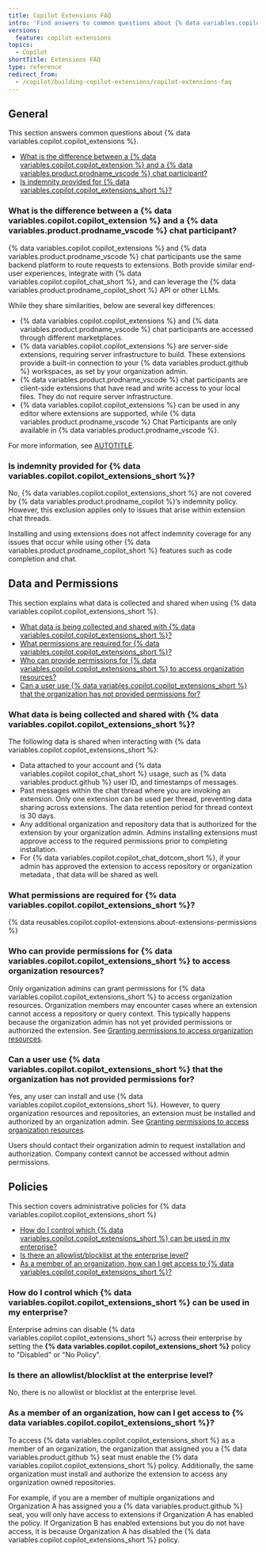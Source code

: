 ```yaml
---
title: Copilot Extensions FAQ
intro: 'Find answers to common questions about {% data variables.copilot.copilot_extensions %}.'
versions:
  feature: copilot-extensions
topics:
  - Copilot
shortTitle: Extensions FAQ
type: reference
redirect_from:
  - /copilot/building-copilot-extensions/copilot-extensions-faq
---
```


## General

This section answers common questions about {% data variables.copilot.copilot_extensions %}.

* [What is the difference between a {% data variables.copilot.copilot_extension %} and a {% data variables.product.prodname_vscode %} chat participant?](#what-is-the-difference-between-a-github-copilot-extension-and-a-visual-studio-code-chat-participant)
* [Is indemnity provided for {% data variables.copilot.copilot_extensions_short %}?](#is-indemnity-provided-for-copilot-extensions)

### What is the difference between a {% data variables.copilot.copilot_extension %} and a {% data variables.product.prodname_vscode %} chat participant?

{% data variables.copilot.copilot_extensions %} and {% data variables.product.prodname_vscode %} chat participants use the same backend platform to route requests to extensions. Both provide similar end-user experiences, integrate with {% data variables.copilot.copilot_chat_short %}, and can leverage the {% data variables.product.prodname_copilot_short %} API or other LLMs.

While they share similarities, below are several key differences:
* {% data variables.copilot.copilot_extensions %} and {% data variables.product.prodname_vscode %} chat participants are accessed through different marketplaces.
* {% data variables.copilot.copilot_extensions %} are server-side extensions, requiring server infrastructure to build. These extensions provide a built-in connection to your {% data variables.product.github %} workspaces, as set by your organization admin.
* {% data variables.product.prodname_vscode %} chat participants are client-side extensions that have read and write access to your local files. They do not require server infrastructure.
* {% data variables.copilot.copilot_extensions %} can be used in any editor where extensions are supported, while {% data variables.product.prodname_vscode %} Chat Participants are only available in {% data variables.product.prodname_vscode %}.

For more information, see [AUTOTITLE](/copilot/building-copilot-extensions/about-building-copilot-extensions).

### Is indemnity provided for {% data variables.copilot.copilot_extensions_short %}?

No, {% data variables.copilot.copilot_extensions_short %} are not covered by {% data variables.product.prodname_copilot %}’s indemnity policy. However, this exclusion applies only to issues that arise within extension chat threads.

Installing and using extensions does not affect indemnity coverage for any issues that occur while using other {% data variables.product.prodname_copilot_short %} features such as code completion and chat.

## Data and Permissions

This section explains what data is collected and shared when using {% data variables.copilot.copilot_extensions_short %}.

* [What data is being collected and shared with {% data variables.copilot.copilot_extensions_short %}?](#what-data-is-being-collected-and-shared-with-copilot-extensions)
* [What permissions are required for {% data variables.copilot.copilot_extensions_short %}?](#what-permissions-are-required-for-copilot-extensions)
* [Who can provide permissions for {% data variables.copilot.copilot_extensions_short %} to access organization resources?](#who-can-provide-permissions-for-copilot-extensions-to-access-organization-resources)
* [Can a user use {% data variables.copilot.copilot_extensions_short %} that the organization has not provided permissions for?](#can-a-user-use-copilot-extensions-that-the-organization-has-not-provided-permissions-for)

### What data is being collected and shared with {% data variables.copilot.copilot_extensions_short %}?

The following data is shared when interacting with {% data variables.copilot.copilot_extensions_short %}:
* Data attached to your account and {% data variables.copilot.copilot_chat_short %} usage, such as {% data variables.product.github %} user ID, and timestamps of messages.
* Past messages within the chat thread where you are invoking an extension. Only one extension can be used per thread, preventing data sharing across extensions. The data retention period for thread context is 30 days.
* Any additional organization and repository data that is authorized for the extension by your organization admin. Admins installing extensions must approve access to the required permissions prior to completing installation.
* For {% data variables.copilot.copilot_chat_dotcom_short %}, if your admin has approved the extension to access repository or organization metadata , that data will be shared as well.

### What permissions are required for {% data variables.copilot.copilot_extensions_short %}?

{% data reusables.copilot.copilot-extensions.about-extensions-permissions %}

### Who can provide permissions for {% data variables.copilot.copilot_extensions_short %} to access organization resources?

Only organization admins can grant permissions for {% data variables.copilot.copilot_extensions_short %} to access organization resources.
Organization members may encounter cases where an extension cannot access a repository or query context. This typically happens because the organization admin has not yet provided permissions or authorized the extension. See [Granting permissions to access organization resources](/copilot/building-copilot-extensions/about-building-copilot-extensions#granting-permissions-to-access-organization-resources).

### Can a user use {% data variables.copilot.copilot_extensions_short %} that the organization has not provided permissions for?

Yes, any user can install and use {% data variables.copilot.copilot_extensions_short %}. However, to query organization resources and repositories, an extension must be installed and authorized by an organization admin. See [Granting permissions to access organization resources](/copilot/building-copilot-extensions/about-building-copilot-extensions#granting-permissions-to-access-organization-resources).

Users should contact their organization admin to request installation and authorization. Company context cannot be accessed without admin permissions.

## Policies

This section covers administrative policies for {% data variables.copilot.copilot_extensions_short %}

* [How do I control which {% data variables.copilot.copilot_extensions_short %} can be used in my enterprise?](#how-do-i-control-which-copilot-extensions-can-be-used-in-my-enterprise)
* [Is there an allowlist/blocklist at the enterprise level?](#is-there-an-allowlistblocklist-at-the-enterprise-level)
* [As a member of an organization, how can I get access to {% data variables.copilot.copilot_extensions_short %}?](#as-a-member-of-an-organization-how-can-i-get-access-to-copilot-extensions)

### How do I control which {% data variables.copilot.copilot_extensions_short %} can be used in my enterprise?

Enterprise admins can disable {% data variables.copilot.copilot_extensions_short %} across their enterprise by setting the **{% data variables.copilot.copilot_extensions_short %}** policy to "Disabled" or "No Policy".

### Is there an allowlist/blocklist at the enterprise level?

No, there is no allowlist or blocklist at the enterprise level.

### As a member of an organization, how can I get access to {% data variables.copilot.copilot_extensions_short %}?

To access {% data variables.copilot.copilot_extensions_short %} as a member of an organization, the organization that assigned you a {% data variables.product.github %} seat must enable the {% data variables.copilot.copilot_extensions_short %} policy. Additionally, the same organization must install and authorize the extension to access any organization owned repositories.

For example, if you are a member of multiple organizations and Organization A has assigned you a {% data variables.product.github %} seat, you will only have access to extensions if Organization A has enabled the policy. If Organization B has enabled extensions but you do not have access, it is because Organization A has disabled the {% data variables.copilot.copilot_extensions_short %} policy.
